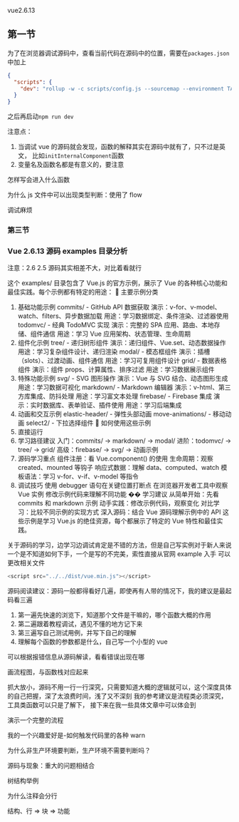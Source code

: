 vue2.6.13

## 第一节

为了在浏览器调试源码中，查看当前代码在源码中的位置，需要在`packages.json`中加上

```json
{
  "scripts": {
    "dev": "rollup -w -c scripts/config.js --sourcemap --environment TARGET:web-full-dev"
  }
}
```

之后再启动`npm run dev`

注意点：

1. 当调试 vue 的源码就会发现，函数的解释其实在源码中就有了，只不过是英文，
   比如`initInternalComponent`函数
2. 变量名及函数名都是有意义的，要注意

怎样写会进入什么函数

为什么 js 文件中可以出现类型判断：使用了 flow

调试麻烦

### 第三节

### Vue 2.6.13 源码 examples 目录分析

注意：2.6 2.5 源码其实相差不大，对比着看就行

这个 examples/ 目录包含了 Vue.js 的官方示例，展示了 Vue 的各种核心功能和最佳实践。每个示例都有特定的用途：
📁 主要示例分类

1. 基础功能示例
   commits/ - GitHub API 数据获取
   演示：v-for、v-model、watch、filters、异步数据加载
   用途：学习数据绑定、条件渲染、过滤器使用
   todomvc/ - 经典 TodoMVC 实现
   演示：完整的 SPA 应用、路由、本地存储、组件通信
   用途：学习 Vue 应用架构、状态管理、生命周期
2. 组件化示例
   tree/ - 递归树形组件
   演示：递归组件、Vue.set、动态数据操作
   用途：学习复杂组件设计、递归渲染
   modal/ - 模态框组件
   演示：插槽（slots）、过渡动画、组件通信
   用途：学习可复用组件设计
   grid/ - 数据表格组件
   演示：组件 props、计算属性、排序过滤
   用途：学习数据展示组件
3. 特殊功能示例
   svg/ - SVG 图形操作
   演示：Vue 与 SVG 结合、动态图形生成
   用途：学习数据可视化
   markdown/ - Markdown 编辑器
   演示：v-html、第三方库集成、防抖处理
   用途：学习富文本处理
   firebase/ - Firebase 集成
   演示：实时数据库、表单验证、插件使用
   用途：学习后端集成
4. 动画和交互示例
   elastic-header/ - 弹性头部动画
   move-animations/ - 移动动画
   select2/ - 下拉选择组件
   🚀 如何使用这些示例
5. 直接运行
6. 学习路径建议
   入门：commits/ → markdown/ → modal/
   进阶：todomvc/ → tree/ → grid/
   高级：firebase/ → svg/ → 动画示例
7. 源码学习重点
   组件注册：看 Vue.component() 的使用
   生命周期：观察 created、mounted 等钩子
   响应式数据：理解 data、computed、watch
   模板语法：学习 v-for、v-if、v-model 等指令
8. 调试技巧
   使用 debugger 语句在关键位置打断点
   在浏览器开发者工具中观察 Vue 实例
   修改示例代码来理解不同功能
   �� 学习建议
   从简单开始：先看 commits 和 markdown 示例
   动手实践：修改示例代码，观察变化
   对比学习：比较不同示例的实现方式
   深入源码：结合 Vue 源码理解示例中的 API
   这些示例是学习 Vue.js 的绝佳资源，每个都展示了特定的 Vue 特性和最佳实践。

关于源码的学习，边学习边调试肯定是不错的方法，但是自己写实例对于新人来说一个是不知道如何下手，一个是写的不完美，索性直接从官网 example 入手
可以更改相关文件

<!-- Delete ".min" for console warnings in development -->

```js
<script src="../../dist/vue.min.js"></script>
```

源码阅读建议：源码一般都得看好几遍，即使再有人带的情况下，我的建议是最起码看三遍

1. 第一遍先快速的浏览下，知道那个文件是干嘛的，哪个函数大概的作用
2. 第二遍跟着教程调试，遇见不懂的地方记下来
3. 第三遍写自己测试用例，并写下自己的理解
4. 理解每个函数的参数都是什么，自己写一个小型的 vue

可以根据报错信息从源码解读，看看错误出现在哪

画流程图，与函数栈对应起来

抓大放小，源码不用一行一行深究，只需要知道大概的逻辑就可以，这个深度具体的自己把握，深了太浪费时间，浅了又不深刻
我的参考建议是流程类必须深究，工具类函数可以只是了解下，
接下来在我一些具体文章中可以体会到

演示一个完整的流程

我的一个兴趣爱好是-如何触发代码里的各种 warn

为什么非生产环境要判断，生产环境不需要判断吗？

源码与现象：重大的问题相结合

树结构举例

为什么注释会分行

结构、行 => 块 => 功能
